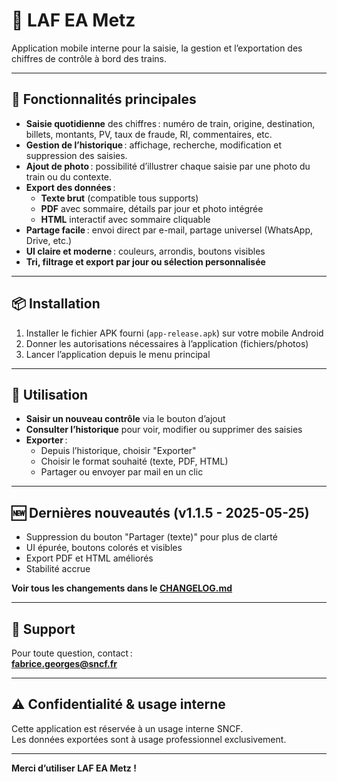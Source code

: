# 🚄 LAF EA Metz

Application mobile interne pour la saisie, la gestion et l’exportation des chiffres de contrôle à bord des trains.

---

## 📲 Fonctionnalités principales

- **Saisie quotidienne** des chiffres : numéro de train, origine, destination, billets, montants, PV, taux de fraude, RI, commentaires, etc.
- **Gestion de l’historique** : affichage, recherche, modification et suppression des saisies.
- **Ajout de photo** : possibilité d’illustrer chaque saisie par une photo du train ou du contexte.
- **Export des données** :
  - **Texte brut** (compatible tous supports)
  - **PDF** avec sommaire, détails par jour et photo intégrée
  - **HTML** interactif avec sommaire cliquable
- **Partage facile** : envoi direct par e-mail, partage universel (WhatsApp, Drive, etc.)
- **UI claire et moderne** : couleurs, arrondis, boutons visibles
- **Tri, filtrage et export par jour ou sélection personnalisée**

---

## 📦 Installation

1. Installer le fichier APK fourni (`app-release.apk`) sur votre mobile Android
2. Donner les autorisations nécessaires à l’application (fichiers/photos)
3. Lancer l’application depuis le menu principal

---

## 🚀 Utilisation

- **Saisir un nouveau contrôle** via le bouton d’ajout
- **Consulter l’historique** pour voir, modifier ou supprimer des saisies
- **Exporter** :  
  - Depuis l’historique, choisir "Exporter"  
  - Choisir le format souhaité (texte, PDF, HTML)
  - Partager ou envoyer par mail en un clic

---

## 🆕 Dernières nouveautés (v1.1.5 - 2025-05-25)

- Suppression du bouton "Partager (texte)" pour plus de clarté
- UI épurée, boutons colorés et visibles
- Export PDF et HTML améliorés
- Stabilité accrue

**Voir tous les changements dans le [CHANGELOG.md](CHANGELOG.md)**

---

## 📧 Support

Pour toute question, contact :  
**fabrice.georges@sncf.fr**

---

## ⚠️ Confidentialité & usage interne

Cette application est réservée à un usage interne SNCF.  
Les données exportées sont à usage professionnel exclusivement.

---

**Merci d’utiliser LAF EA Metz !**

